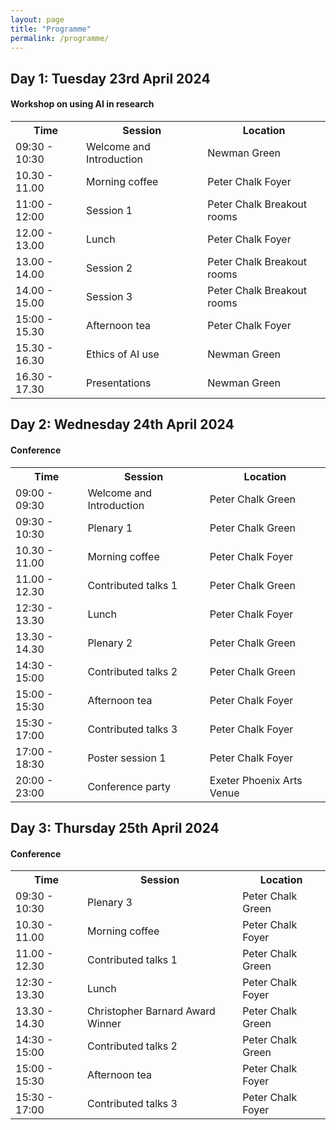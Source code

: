 ```yaml
---
layout: page
title: "Programme"
permalink: /programme/
---
```


<h2>Day 1: Tuesday 23rd April 2024</h2>
<h4>Workshop on using AI in research</h4>
<table>
  <tr>
    <th>Time</th>
    <th>Session</th>
    <th>Location</th>
  </tr>
  <tr>
    <td>09:30 - 10:30</td>
    <td>Welcome and Introduction</td>
    <td>Newman Green</td>
  </tr>
  <tr>
    <td>10.30 - 11.00</td>
    <td>Morning coffee</td>
    <td>Peter Chalk Foyer</td>
  </tr>
  <tr>
    <td>11:00 - 12:00</td>
    <td>Session 1</td>
    <td>Peter Chalk Breakout rooms</td>
  </tr>
    <tr>
    <td>12.00 - 13.00</td>
    <td>Lunch</td>
    <td>Peter Chalk Foyer</td>
  </tr>
  <tr>
    <td>13.00 - 14.00</td>
    <td>Session 2</td>
    <td>Peter Chalk Breakout rooms</td>
  </tr>
  <tr>
    <td>14.00 - 15.00</td>
    <td>Session 3</td>
    <td>Peter Chalk Breakout rooms</td>
  </tr>
  <tr>
    <td>15:00 - 15.30</td>
    <td>Afternoon tea</td>
    <td>Peter Chalk Foyer</td>
  </tr>
  <tr>
    <td>15.30 - 16.30</td>
    <td>Ethics of AI use</td>
    <td>Newman Green</td>
  </tr>
  <tr>
    <td>16.30 - 17.30</td>
    <td>Presentations</td>
    <td>Newman Green</td>
  </tr>
</table>

  
<h2>Day 2: Wednesday 24th April 2024</h2>
<h4>Conference</h4>
<table>
  <tr>
    <th>Time</th>
    <th>Session</th>
    <th>Location</th>
  </tr>
  <tr>
    <td>09:00 - 09:30</td>
    <td>Welcome and Introduction</td>
    <td>Peter Chalk Green</td>
  </tr>
  <tr>
    <td>09:30 - 10:30</td>
    <td>Plenary 1</td>
    <td>Peter Chalk Green</td>
  </tr>
    <tr>
    <td>10.30 - 11.00</td>
    <td>Morning coffee</td>
    <td>Peter Chalk Foyer</td>
  </tr>
    <tr>
    <td>11.00 - 12.30</td>
    <td>Contributed talks 1</td>
    <td>Peter Chalk Green</td>
  </tr>
    <tr>
    <td>12:30 - 13.30</td>
    <td>Lunch</td>
    <td>Peter Chalk Foyer</td>
  </tr>
  <tr>
    <td>13.30 - 14.30</td>
    <td>Plenary 2</td>
    <td>Peter Chalk Green</td>
  </tr>
  <tr>
    <td>14:30 - 15:00</td>
    <td>Contributed talks 2</td>
    <td>Peter Chalk Green</td>
  </tr>
  <tr>
    <td>15:00 - 15:30</td>
    <td>Afternoon tea</td>
    <td>Peter Chalk Foyer</td>
  </tr>
  <tr>
    <td>15:30 - 17:00</td>
    <td>Contributed talks 3</td>
    <td>Peter Chalk Foyer</td>
  </tr>
  <tr>
    <td>17:00 - 18:30</td>
    <td>Poster session 1</td>
    <td>Peter Chalk Foyer</td>
  </tr>
  <tr>
    <td>20:00 - 23:00</td>
    <td>Conference party</td>
    <td>Exeter Phoenix Arts Venue</td>
  </tr> 
</table>

<h2>Day 3: Thursday 25th April 2024</h2>
<h4>Conference</h4>
<table>
  <tr>
    <th>Time</th>
    <th>Session</th>
    <th>Location</th>
  </tr>
  <tr>
    <td>09:30 - 10:30</td>
    <td>Plenary 3</td>
    <td>Peter Chalk Green</td>
  </tr>
    <tr>
    <td>10.30 - 11.00</td>
    <td>Morning coffee</td>
    <td>Peter Chalk Foyer</td>
  </tr>
    <tr>
    <td>11.00 - 12.30</td>
    <td>Contributed talks 1</td>
    <td>Peter Chalk Green</td>
  </tr>
    <tr>
    <td>12:30 - 13.30</td>
    <td>Lunch</td>
    <td>Peter Chalk Foyer</td>
  </tr>
  <tr>
    <td>13.30 - 14.30</td>
    <td>Christopher Barnard Award Winner</td>
    <td>Peter Chalk Green</td>
  </tr>
  <tr>
    <td>14:30 - 15:00</td>
    <td>Contributed talks 2</td>
    <td>Peter Chalk Green</td>
  </tr>
  <tr>
    <td>15:00 - 15:30</td>
    <td>Afternoon tea</td>
    <td>Peter Chalk Foyer</td>
  </tr>
  <tr>
    <td>15:30 - 17:00</td>
    <td>Contributed talks 3</td>
    <td>Peter Chalk Foyer</td>
  </tr>
</table>
